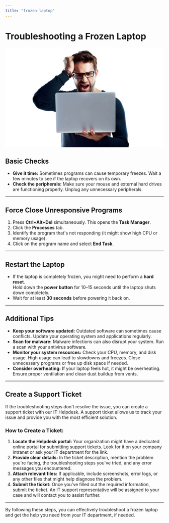 ```yaml
---
title: "frozen-laptop"
---
```


# Troubleshooting a Frozen Laptop

![Frustrated user with a frozen laptop](images/frozen-laptop-user.png)

## Basic Checks

- **Give it time:** Sometimes programs can cause temporary freezes. Wait a few minutes to see if the laptop recovers on its own.  
- **Check the peripherals:** Make sure your mouse and external hard drives are functioning properly. Unplug any unnecessary peripherals.

---

## Force Close Unresponsive Programs

1. Press **Ctrl+Alt+Del** simultaneously. This opens the **Task Manager**.  
2. Click the **Processes** tab.  
3. Identify the program that's not responding (it might show high CPU or memory usage).  
4. Click on the program name and select **End Task**.  

---

## Restart the Laptop

- If the laptop is completely frozen, you might need to perform a **hard reset**.  
  Hold down the **power button** for 10–15 seconds until the laptop shuts down completely.  
- Wait for at least **30 seconds** before powering it back on.  

---

## Additional Tips

- **Keep your software updated:** Outdated software can sometimes cause conflicts. Update your operating system and applications regularly.  
- **Scan for malware:** Malware infections can also disrupt your system. Run a scan with your antivirus software.  
- **Monitor your system resources:** Check your CPU, memory, and disk usage. High usage can lead to slowdowns and freezes. Close unnecessary programs or free up disk space if needed.  
- **Consider overheating:** If your laptop feels hot, it might be overheating. Ensure proper ventilation and clean dust buildup from vents.  

---

## Create a Support Ticket

If the troubleshooting steps don't resolve the issue, you can create a support ticket with our IT Helpdesk. A support ticket allows us to track your issue and provide you with the most efficient solution.

### How to Create a Ticket:
1. **Locate the Helpdesk portal:** Your organization might have a dedicated online portal for submitting support tickets. Look for it on your company intranet or ask your IT department for the link.  
2. **Provide clear details:** In the ticket description, mention the problem you're facing, the troubleshooting steps you've tried, and any error messages you encountered.  
3. **Attach relevant files:** If applicable, include screenshots, error logs, or any other files that might help diagnose the problem.  
4. **Submit the ticket:** Once you've filled out the required information, submit the ticket. An IT support representative will be assigned to your case and will contact you to assist further.  

---

By following these steps, you can effectively troubleshoot a frozen laptop and get the help you need from your IT department, if needed.
